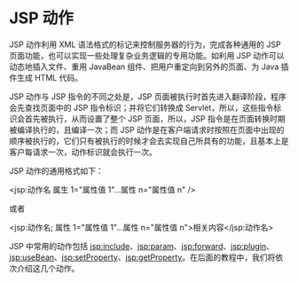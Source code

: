 # JSP 动作

JSP 动作利用 XML 语法格式的标记来控制服务器的行为，完成各种通用的 JSP 页面功能，也可以实现一些处理复杂业务逻辑的专用功能。如利用 JSP 动作可以动态地插入文件、重用 JavaBean 组件、把用户重定向到另外的页面、为 Java 插件生成 HTML 代码。

JSP 动作与 JSP 指令的不同之处是，JSP 页面被执行时首先进入翻译阶段，程序会先查找页面中的 JSP 指令标识；并将它们转换成 Servlet，所以，这些指令标识会首先被执行，从而设置了整个 JSP 页面，所以，JSP 指令是在页面转换时期被编译执行的，且编译一次；而 JSP 动作是在客户端请求时按照在页面中出现的顺序被执行的，它们只有被执行的时候才会去实现自己所具有的功能，且基本上是客户每请求一次，动作标识就会执行一次。

JSP 动作的通用格式如下：

<jsp:动作名 属生 1="属性值 1"...属性 n="属性值 n" />

或者

<jsp:动作名; 属性 1="属性值 1"...属性 n="属性值 n">相关内容</jsp:动作名>

JSP 中常用的动作包括 <jsp:include>、<jsp:param>、<jsp:forward>、<jsp:plugin>、<jsp:useBean>、<jsp:setProperty>、<jsp:getProperty>。在后面的教程中，我们将依次介绍这几个动作。